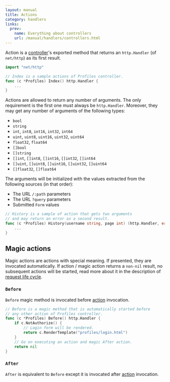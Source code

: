 ```yaml
---
layout: manual
title: Actions
category: handlers
links:
  prev:
    name: Everything about controllers
    url: /manual/handlers/controllers.html
---
```

Action is a [controller](controllers.html)'s exported method that returns an
`http.Handler` (of `net/http`) as its first result.

```go
import "net/http"

// Index is a sample actions of Profiles controller.
func (c *Profiles) Index() http.Handler {
	...
}
```

Actions are allowed to return any number of arguments. The only requirement is the first
one must always be `http.Handler`.
Moreover, they may get any number of arguments of the following types:

* `bool`
* `string`
* `int`, `int8`, `int16`, `int32`, `int64`
* `uint`, `uint8`, `uint16`, `uint32`, `uint64`
* `float32`, `float64`
* `[]bool`
* `[]string`
* `[]int`, `[]int8`, `[]int16`, `[]int32`, `[]int64`
* `[]uint`, `[]uint8`, `[]uint16`, `[]uint32`, `[]uint64`
* `[]float32`, `[]float64`

The arguments will be initialized with the values extracted from the following sources (in that order):

* The URL `/:path` parameters
* The URL `?query` parameters
* Submitted `Form` values

```go
// History is a sample of action that gets two arguments
// and may return an error as a second result.
func (c *Profiles) History(username string, page int) (http.Handler, error) {
	...
}
```

## Magic actions
Magic actions are actions with special meaning. If presented, they are invocated automatically.
If action / magic action returns a `non-nil` result, no subsequent actions will be started, read more
about it in the description of [request life cycle](controllers.html#request-life-cycle).

### `Before`
`Before` magic method is invocated before [action](#actions) invocation.

```go
// Before is a magic method that is automatically started before
// any other action of Profiles controller.
func (c *Profiles) Before() http.Handler {
	if c.NotAuthorize() {
		// Login form will be rendered.
		return c.RenderTemplate("profiles/login.html")
	}
	// Go on executing an action and magic After action.
	return nil
}
```

### `After`
`After` is equivalent to `Before` except it is invocated after [action](#actions) invocation.
